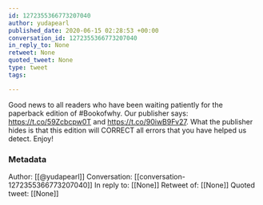 ```yaml
---
id: 1272355366773207040
author: yudapearl
published_date: 2020-06-15 02:28:53 +00:00
conversation_id: 1272355366773207040
in_reply_to: None
retweet: None
quoted_tweet: None
type: tweet
tags:

---
```


Good news to all readers who have been waiting patiently for the paperback edition of #Bookofwhy. Our publisher says: https://t.co/59Zcbcpw0T and https://t.co/90iwB9Fv27. What the publisher hides is that this edition will CORRECT all errors that you have helped us detect. Enjoy!

### Metadata

Author: [[@yudapearl]]
Conversation: [[conversation-1272355366773207040]]
In reply to: [[None]]
Retweet of: [[None]]
Quoted tweet: [[None]]
